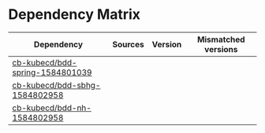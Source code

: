 # Dependency Matrix

Dependency | Sources | Version | Mismatched versions
---------- | ------- | ------- | -------------------
[cb-kubecd/bdd-spring-1584801039](https://github.com/cb-kubecd/bdd-spring-1584801039.git) |  | []() | 
[cb-kubecd/bdd-sbhg-1584802958](https://github.com/cb-kubecd/bdd-sbhg-1584802958.git) |  | []() | 
[cb-kubecd/bdd-nh-1584802958](https://github.com/cb-kubecd/bdd-nh-1584802958.git) |  | []() | 
